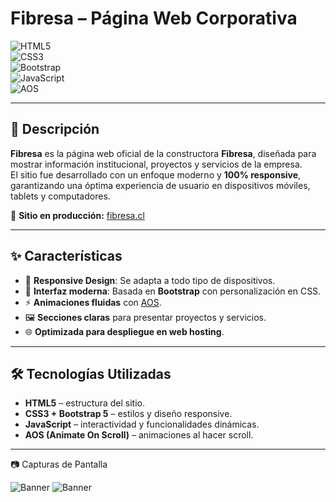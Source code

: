 # Fibresa – Página Web Corporativa  

![HTML5](https://img.shields.io/badge/HTML5-E34F26?style=for-the-badge&logo=html5&logoColor=white)  
![CSS3](https://img.shields.io/badge/CSS3-1572B6?style=for-the-badge&logo=css3&logoColor=white)  
![Bootstrap](https://img.shields.io/badge/Bootstrap-7952B3?style=for-the-badge&logo=bootstrap&logoColor=white)  
![JavaScript](https://img.shields.io/badge/JavaScript-F7DF1E?style=for-the-badge&logo=javascript&logoColor=black)  
![AOS](https://img.shields.io/badge/AOS-Animation-green?style=for-the-badge)  

---

## 📌 Descripción  
**Fibresa** es la página web oficial de la constructora **Fibresa**, diseñada para mostrar información institucional, proyectos y servicios de la empresa.  
El sitio fue desarrollado con un enfoque moderno y **100% responsive**, garantizando una óptima experiencia de usuario en dispositivos móviles, tablets y computadores.  

🔗 **Sitio en producción:** [fibresa.cl](https://fibresa.cl)  

---

## ✨ Características  
- 📱 **Responsive Design**: Se adapta a todo tipo de dispositivos.  
- 🎨 **Interfaz moderna**: Basada en **Bootstrap** con personalización en CSS.  
- ⚡ **Animaciones fluidas** con [AOS](https://michalsnik.github.io/aos/).  
- 🖼️ **Secciones claras** para presentar proyectos y servicios.  
- 🌐 **Optimizada para despliegue en web hosting**.  

---

## 🛠️ Tecnologías Utilizadas  
- **HTML5** – estructura del sitio.  
- **CSS3 + Bootstrap 5** – estilos y diseño responsive.  
- **JavaScript** – interactividad y funcionalidades dinámicas.  
- **AOS (Animate On Scroll)** – animaciones al hacer scroll.  

---

📷 Capturas de Pantalla

![Banner](https://i.imgur.com/FtIAdKz.png)
![Banner](https://i.imgur.com/30dCHHk.png)
